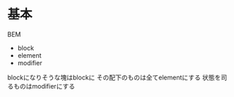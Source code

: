 # 基本

BEM

- block
- element
- modifier

blockになりそうな塊はblockに
その配下のものは全てelementにする
状態を司るものはmodifierにする
